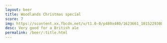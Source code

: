 ```yaml
---
layout: beer
title: Woodlands Christmas special
score: 7
img: https://scontent.xx.fbcdn.net/v/t1.0-0/p480x480/1623661_10152293086658745_850862784_n.jpg?oh=0f8828f52045b6bfbc739d1414218866&oe=58832B77
desc: Very good for a British ale
permalink: /beer/:title.html
---
```

